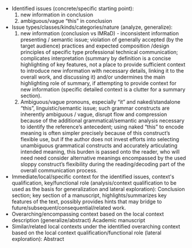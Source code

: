 - Identified issues (concrete/specific starting point):
    1. new information in conclusion
    2. ambiguous/vague “this” in conclusion 
- Issue types/classes/kinds/categories/nature (analyze, generalize):
    1. new information (conclusion vs IMRaD) - inconsistent information presenting / semantic issue; violation of generally accepted (by the target audience) practices and expected composition /design principles of specific type professional technical communication; complicates interpretation (summary by definition is a concise highlighting of key features, not a place to provide sufficient context to introduce new information with necessary details, linking it to the overall work, and discussing it) and/or undermines the main highlighting role of summary, if attempting to provide context for new information (specific detailed context is a clutter for a summary section).
    2. Ambiguous/vague pronouns, especially “it” and naked/standalone “this”, linguistic/semantic issue; such grammar constructs are inherently ambiguous / vague, disrupt flow and compression because of the additional grammatical/semantic analysis necessary to identify the reference’s antecedent; using naked “this” to encode meaning is often simpler precisely because of this construct’s flexible use, but if the author does not invest efforts into selecting unambiguous grammatical constructs and accurately articulating intended meaning, this burden is passed onto the reader, who will need need consider alternative meanings encompassed by the used sloppy construct’s flexibility during the reading/decoding part of the overall communication process.
- Immediate/local/specific context for the identified issues, context's qualification, key/functional role (analysis/context qualification to be used as the basis for generalization and lateral exploration):
    Conclusion section; key section of a manuscript, highlights/summarizes key features of the text, possibly provides hints that may bridge to future/subsequent/consequential/related work.
- Overarching/encompassing context based on the local context description (generalize/abstract)
    Academic manuscript
- Similar/related local contexts under the identified overarching context based on the local context qualification/functional role (lateral exploration):
    Abstract

